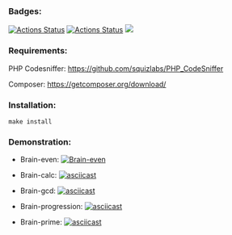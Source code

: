 ### Badges:

[![Actions Status](https://github.com/Sunspreader/php-project-lvl1/workflows/lint/badge.svg)](https://github.com/Sunspreader/php-project-lvl1/actions)
[![Actions Status](https://github.com/Sunspreader/php-project-lvl1/workflows/hexlet-check/badge.svg)](https://github.com/Sunspreader/php-project-lvl1/actions)
<a href="https://codeclimate.com/github/codeclimate/codeclimate/maintainability"><img src="https://api.codeclimate.com/v1/badges/a99a88d28ad37a79dbf6/maintainability" /></a>

### Requirements:
PHP Codesniffer:
https://github.com/squizlabs/PHP_CodeSniffer

Composer:
https://getcomposer.org/download/

### Installation:
    make install

### Demonstration:

- Brain-even:
[![Brain-even](https://asciinema.org/a/456471.svg)](https://asciinema.org/a/456471)

-  Brain-calc:
[![asciicast](https://asciinema.org/a/456704.svg)](https://asciinema.org/a/456704)

- Brain-gcd:
[![asciicast](https://asciinema.org/a/456715.svg)](https://asciinema.org/a/456715)

- Brain-progression:
[![asciicast](https://asciinema.org/a/456729.svg)](https://asciinema.org/a/456729)

- Brain-prime:
[![asciicast](https://asciinema.org/a/457051.svg)](https://asciinema.org/a/457051)